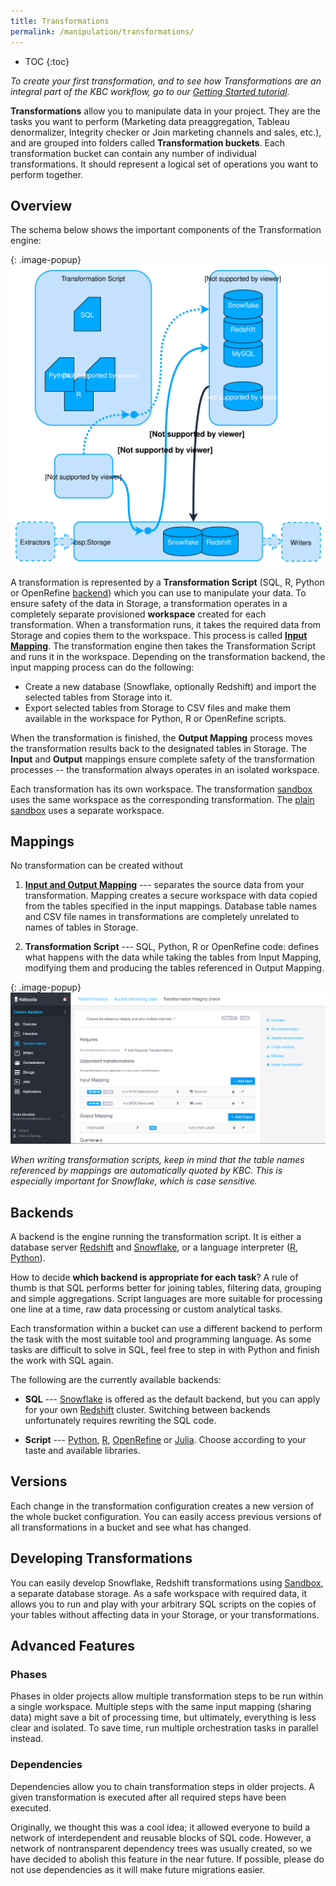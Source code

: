 ```yaml
---
title: Transformations
permalink: /manipulation/transformations/
---
```


* TOC
{:toc}

*To create your first transformation, and to see how Transformations are an integral part of the KBC workflow,
go to our [Getting Started tutorial](/tutorial/manipulate/).*

**Transformations** allow you to manipulate data in your project. They are the tasks you want to perform
(Marketing data preaggregation, Tableau denormalizer, Integrity checker or Join marketing channels
and sales, etc.), and are grouped into folders called **Transformation buckets**.
Each transformation bucket can contain any number of individual transformations.
It should represent a logical set of operations you want to perform together.

## Overview
The schema below shows the important components of the Transformation engine:

{: .image-popup}
![Transformations schema](/manipulation/transformations/transformations-schema.svg)

A transformation is represented by a **Transformation Script** (SQL, R, Python or OpenRefine [backend](#backend)) which you
can use to manipulate your data. To ensure safety of the data in Storage, a transformation
operates in a completely separate provisioned **workspace** created for each transformation. When a
transformation runs, it takes the required data from Storage and copies them to the
workspace. This process is called [**Input Mapping**](#mappings). The transformation engine
then takes the Transformation Script and runs it in the workspace. Depending
on the transformation backend, the input mapping process can do the following:

- Create a new database (Snowflake, optionally Redshift) and import the selected tables from Storage into it.
- Export selected tables from Storage to CSV files and make them available in the workspace for Python, R or OpenRefine scripts.

When the transformation is finished, the **Output Mapping** process moves the transformation results back to
the designated tables in Storage. The **Input** and **Output** mappings ensure complete safety of
the transformation processes -- the transformation always operates in an isolated workspace.

Each transformation has its own workspace. The transformation [sandbox](/manipulation/transformations/sandbox/)
uses the same workspace as the corresponding transformation. The [plain sandbox](/manipulation/transformations/sandbox/#plain-loading)
uses a separate workspace.

## Mappings
No transformation can be created without

1) [**Input and Output Mapping**](/manipulation/transformations/mappings/) --- separates the source data from your transformation. Mapping creates a secure workspace with data copied from the tables specified in the input mappings.
Database table names and CSV file names in transformations are completely unrelated to names of tables in Storage.

2) **Transformation Script** --- SQL, Python, R or OpenRefine code: defines what happens with the data while taking the
 tables from Input Mapping, modifying them and producing the tables referenced in Output Mapping.

{: .image-popup}
![Simple input and output mapping](/manipulation/transformations/mappings.png)

*When writing transformation scripts, keep in mind that the table names referenced by mappings
are automatically quoted by KBC. This is especially important for Snowflake, which is case sensitive.*

## Backends
A backend is the engine running the transformation script. It is either a database server
[Redshift](https://aws.amazon.com/redshift/) and [Snowflake](http://www.snowflake.net/), or a language interpreter ([R](https://www.r-project.org/about.html), [Python](https://www.python.org/about/)).

How to decide **which backend is appropriate for each task**? A rule of thumb is that SQL performs better
for joining tables, filtering data, grouping and simple aggregations. Script languages are more suitable
for processing one line at a time, raw data processing or custom analytical tasks.

Each transformation within a bucket can use a different backend to perform the task
with the most suitable tool and programming language. As some tasks are difficult to solve in SQL,
feel free to step in with Python and finish the work with SQL again.

The following are the currently available backends:

- **SQL** --- [Snowflake](./snowflake/) is offered as the default backend, but you can apply for your own [Redshift](./redshift/) cluster.
Switching between backends unfortunately requires rewriting the SQL code.

- **Script** --- [Python](./python/), [R](./r/), [OpenRefine](./openrefine/) or [Julia](./julia/). Choose according to your taste and available libraries.

## Versions
Each change in the transformation configuration creates a new version of the whole bucket configuration.
You can easily access previous versions of all transformations in a bucket and see what has changed.

## Developing Transformations
You can easily develop Snowflake, Redshift transformations using [Sandbox](/manipulation/transformations/sandbox),
a separate database storage. As a safe workspace with required data,
it allows you to run and play with your arbitrary SQL scripts on the copies of your tables
without affecting data in your Storage, or your transformations.

## Advanced Features

### Phases
Phases in older projects allow multiple transformation steps to be run within a single workspace.
Multiple steps with the same input mapping (sharing data) might save a bit of processing time, but ultimately,
everything is less clear and isolated. To save time, run multiple orchestration tasks in parallel instead.

### Dependencies
Dependencies allow you to chain transformation steps in older projects. A given transformation is executed after all required steps have been executed.

Originally, we thought this was a cool idea; it allowed everyone to build a network of interdependent and reusable blocks of SQL code. However, a network of nontransparent dependency trees was usually created, so we have decided to abolish this feature in the near future. If possible, please do not use dependencies as it will make future migrations easier.
